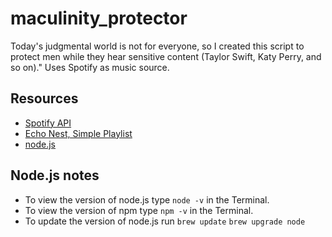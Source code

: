 # maculinity_protector
Today's judgmental world is not for everyone, so I created this script to protect men while they hear sensitive content (Taylor Swift, Katy Perry, and so on)." Uses Spotify as music source.

## Resources
- [Spotify API](https://developer.spotify.com/web-api/code-examples/)
- [Echo Nest, Simple Playlist](http://static.echonest.com/enspex/web/SimplePlaylist/)
- [node.js](https://nodejs.org/en/)

## Node.js notes
- To view the version of node.js type `node -v` in the Terminal.
- To view the version of npm type `npm -v` in the Terminal.
- To update the version of node.js run
  `brew update`
  `brew upgrade node`
